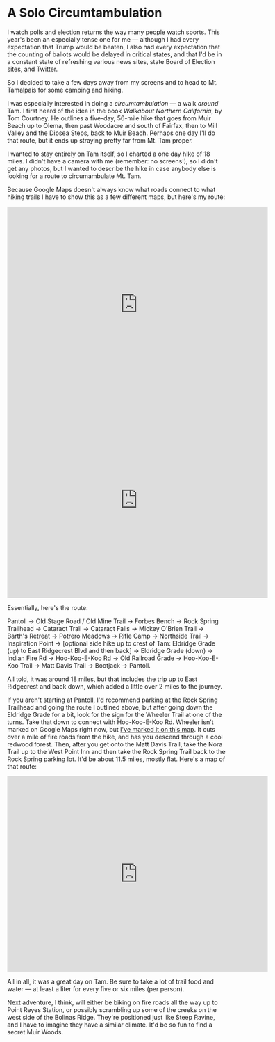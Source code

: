 # A Solo Circumtambulation

I watch polls and election returns the way many people watch sports. This year's been an especially tense one for me — although I had every expectation that Trump would be beaten, I also had every expectation that the counting of ballots would be delayed in critical states, and that I'd be in a constant state of refreshing various news sites, state Board of Election sites, and Twitter.

So I decided to take a few days away from my screens and to head to Mt. Tamalpais for some camping and hiking.

I was especially interested in doing a _circumtambulation_ — a walk _around_ Tam. I first heard of the idea in the book _Walkabout Northern California_, by Tom Courtney. He outlines a five-day, 56-mile hike that goes from Muir Beach up to Olema, then past Woodacre and south of Fairfax, then to Mill Valley and the Dipsea Steps, back to Muir Beach. Perhaps one day I'll do that route, but it ends up straying pretty far from Mt. Tam proper. 

I wanted to stay entirely on Tam itself, so I charted a one day hike of 18 miles. I didn't have a camera with me (remember: no screens!), so I didn't get any photos, but I wanted to describe the hike in case anybody else is looking for a route to circumambulate Mt. Tam.

Because Google Maps doesn't always know what roads connect to what hiking trails I have to show this as a few different maps, but here's my route:

<iframe src="https://www.google.com/maps/embed?pb=!1m26!1m12!1m3!1d3147.976806507565!2d-122.60954433478426!3d37.90760481227924!2m3!1f0!2f0!3f0!3m2!1i1024!2i768!4f13.1!4m11!3e2!4m3!3m2!1d37.904853599999996!2d-122.60393769999999!4m5!1s0x808591717c877c11%3A0xf1c1953da53fc7a0!2sForbes%20Bench%2C%20Mill%20Valley%2C%20CA!3m2!1d37.9098764!2d-122.61110989999999!5e0!3m2!1sen!2sus!4v1604708306991!5m2!1sen!2sus" width="600" height="450" frameborder="0" style="border:0;" allowfullscreen="" aria-hidden="false" tabindex="0"></iframe>

<iframe src="https://www.google.com/maps/embed?pb=!1m46!1m12!1m3!1d12592.287772174277!2d-122.61084708023792!3d37.905381074462674!2m3!1f0!2f0!3f0!3m2!1i1024!2i768!4f13.1!4m31!3e2!4m5!1s0x80859171bbdb688b%3A0x5672a7f0e8440151!2sRock%20Spring%20Trailhead%2C%20West%20Ridgecrest%20Boulevard%2C%20Stinson%20Beach%2C%20CA!3m2!1d37.910698!2d-122.6126681!4m5!1s0x808593f8e5652753%3A0x7d171d6312dff2dc!2sCataract%20Falls!3m2!1d37.9318433!2d-122.63538829999999!4m3!3m2!1d37.9271877!2d-122.6058231!4m3!3m2!1d37.9285906!2d-122.5836089!4m3!3m2!1d37.9350111!2d-122.56627049999999!4m5!1s0x808591a06a1c71f1%3A0x413d9f55ac13ff27!2sPantoll%20Campground!3m2!1d37.903992699999996!2d-122.6038858!5e0!3m2!1sen!2sus!4v1604707101660!5m2!1sen!2sus" width="600" height="450" frameborder="0" style="border:0;" allowfullscreen="" aria-hidden="false" tabindex="0"></iframe>

Essentially, here's the route:

Pantoll → Old Stage Road / Old Mine Trail → Forbes Bench → Rock Spring Trailhead → Cataract Trail → Cataract Falls → Mickey O'Brien Trail → Barth's Retreat → Potrero Meadows → Rifle Camp → Northside Trail → Inspiration Point → [optional side hike up to crest of Tam: Eldridge Grade (up) to East Ridgecrest Blvd and then back] → Eldridge Grade (down) → Indian Fire Rd → Hoo-Koo-E-Koo Rd → Old Railroad Grade → Hoo-Koo-E-Koo Trail → Matt Davis Trail → Bootjack → Pantoll.

All told, it was around 18 miles, but that includes the trip up to East Ridgecrest and back down, which added a little over 2 miles to the journey.

If you aren't starting at Pantoll, I'd recommend parking at the Rock Spring Trailhead and going the route I outlined above, but after going down the Eldridge Grade for a bit, look for the sign for the Wheeler Trail at one of the turns. Take that down to connect with Hoo-Koo-E-Koo Rd. Wheeler isn't marked on Google Maps right now, but [I've marked it on this map](https://goo.gl/maps/fqudT3mDXfm4a6k37). It cuts over a mile of fire roads from the hike, and has you descend through a cool redwood forest. Then, after you get onto the Matt Davis Trail, take the Nora Trail up to the West Point Inn and then take the Rock Spring Trail back to the Rock Spring parking lot. It'd be about 11.5 miles, mostly flat. Here's a map of that route:
<iframe src="https://www.google.com/maps/embed?pb=!1m50!1m12!1m3!1d50357.42912823402!2d-122.63203046386087!3d37.922502661451155!2m3!1f0!2f0!3f0!3m2!1i1024!2i768!4f13.1!4m35!3e2!4m5!1s0x80859171bbdb688b%3A0x5672a7f0e8440151!2sRock%20Spring%20Trailhead%2C%20West%20Ridgecrest%20Boulevard%2C%20Stinson%20Beach%2C%20CA!3m2!1d37.910698!2d-122.6126681!4m3!3m2!1d37.921828399999995!2d-122.6260751!4m3!3m2!1d37.9271089!2d-122.60679449999999!4m3!3m2!1d37.9255079!2d-122.5693841!4m3!3m2!1d37.9165531!2d-122.5924726!4m5!1s0x8085905426f0bb07%3A0x1961183bed1740aa!2sWest%20Point%20Inn%2C%20Old%20Railroad%20Grade%20Fire%20Road%2C%20Mill%20Valley%2C%20CA!3m2!1d37.9166667!2d-122.5938889!4m5!1s0x80859171bbdb688b%3A0x5672a7f0e8440151!2sRock%20Spring%20Trailhead%2C%20West%20Ridgecrest%20Boulevard%2C%20Stinson%20Beach%2C%20CA!3m2!1d37.910698!2d-122.6126681!5e0!3m2!1sen!2sus!4v1605216318108!5m2!1sen!2sus" width="600" height="450" frameborder="0" style="border:0;" allowfullscreen="" aria-hidden="false" tabindex="0"></iframe>

All in all, it was a great day on Tam. Be sure to take a lot of trail food and water — at least a liter for every five or six miles (per person).

Next adventure, I think, will either be biking on fire roads all the way up to Point Reyes Station, or possibly scrambling up some of the creeks on the west side of the Bolinas Ridge. They're positioned just like Steep Ravine, and I have to imagine they have a similar climate. It'd be so fun to find a secret Muir Woods.